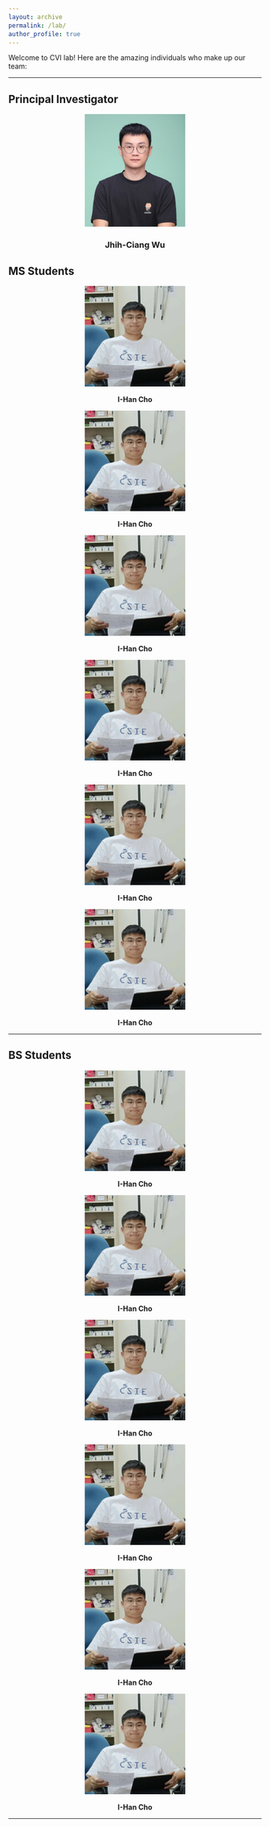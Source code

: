 ```yaml
---
layout: archive
permalink: /lab/
author_profile: true
---
```



Welcome to CVI lab! Here are the amazing individuals who make up our team:

---

## Principal Investigator


<div style="text-align: center;">
  <img src="../images/lab/JC.jpg" width="200" alt="Jhih-Ciang Wu">
  <h3><strong>Jhih-Ciang Wu</strong></h3>
</div>


## MS Students
<div style="text-align: center;">
  <div>
    <img src="../images/lab/maxcho.jpg" width="200" alt="Maxcho">
    <p><strong>I-Han Cho</strong></p>
  </div>
  <div>
    <img src="../images/lab/maxcho.jpg" width="200" alt="Maxcho">
    <p><strong>I-Han Cho</strong></p>
  </div>
  <div>
    <img src="../images/lab/maxcho.jpg" width="200" alt="Maxcho">
    <p><strong>I-Han Cho</strong></p>
  </div>
  <div>
    <img src="../images/lab/maxcho.jpg" width="200" alt="Maxcho">
    <p><strong>I-Han Cho</strong></p>
  </div>
  <div>
    <img src="../images/lab/maxcho.jpg" width="200" alt="Maxcho">
    <p><strong>I-Han Cho</strong></p>
  </div>
  <div>
    <img src="../images/lab/maxcho.jpg" width="200" alt="Maxcho">
    <p><strong>I-Han Cho</strong></p>
  </div>
</div>

---

## BS Students


<div style="text-align: center;">
  <div>
    <img src="../images/lab/maxcho.jpg" width="200" alt="Maxcho">
    <p><strong>I-Han Cho</strong></p>
  </div>
  <div>
    <img src="../images/lab/maxcho.jpg" width="200" alt="Maxcho">
    <p><strong>I-Han Cho</strong></p>
  </div>
  <div>
    <img src="../images/lab/maxcho.jpg" width="200" alt="Maxcho">
    <p><strong>I-Han Cho</strong></p>
  </div>
  <div>
    <img src="../images/lab/maxcho.jpg" width="200" alt="Maxcho">
    <p><strong>I-Han Cho</strong></p>
  </div>
  <div>
    <img src="../images/lab/maxcho.jpg" width="200" alt="Maxcho">
    <p><strong>I-Han Cho</strong></p>
  </div>
  <div>
    <img src="../images/lab/maxcho.jpg" width="200" alt="Maxcho">
    <p><strong>I-Han Cho</strong></p>
  </div>
</div>

---
